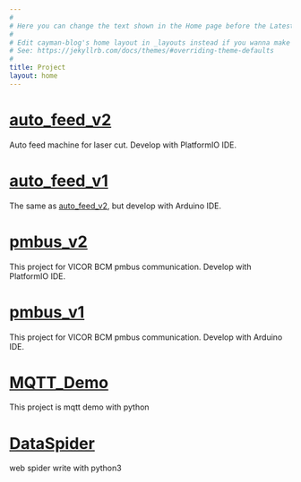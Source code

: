 ```yaml
---
#
# Here you can change the text shown in the Home page before the Latest Posts section.
#
# Edit cayman-blog's home layout in _layouts instead if you wanna make some changes
# See: https://jekyllrb.com/docs/themes/#overriding-theme-defaults
#
title: Project
layout: home
---
```



# [auto_feed_v2](https://github.com/ejngnng/auto_feed_v2)

Auto feed machine for laser cut. Develop with PlatformIO IDE.


# [auto_feed_v1](https://github.com/ejngnng/auto_feed_v1)

The same as [auto_feed_v2](https://github.com/ejngnng/auto_feed_v1), but develop with Arduino IDE.


# [pmbus_v2](https://github.com/ejngnng/pmbus_v2)

This project for VICOR BCM pmbus communication. Develop with PlatformIO IDE.

# [pmbus_v1](https://github.com/ejngnng/pmbus_v2)

This project for VICOR BCM pmbus communication. Develop with Arduino IDE.

# [MQTT_Demo](https://github.com/ejngnng/MQTT_Demo)

This project is mqtt demo with python

# [DataSpider](https://github.com/ejngnng/DataSpider)

web spider write with python3

